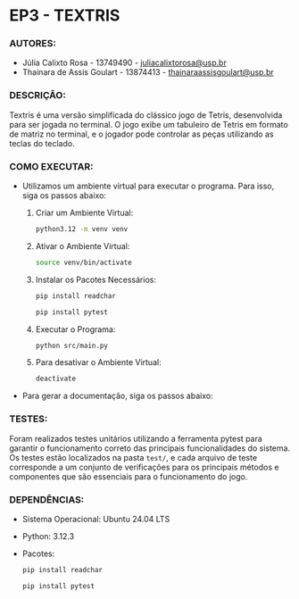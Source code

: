 # EP3 - TEXTRIS

### AUTORES: 

- Júlia Calixto Rosa - 13749490 - juliacalixtorosa@usp.br
- Thainara de Assis Goulart - 13874413 - thainaraassisgoulart@usp.br

### DESCRIÇÃO:

Textris é uma versão simplificada do clássico jogo de Tetris, desenvolvida para ser jogada no terminal. O jogo exibe um tabuleiro de Tetris em formato de matriz no terminal, e o jogador pode controlar as peças utilizando as teclas do teclado.

### COMO EXECUTAR:

- Utilizamos um ambiente virtual para executar o programa. Para isso, siga os passos abaixo:

    1. Criar um Ambiente Virtual:

        ```bash
        python3.12 -m venv venv
        ```

    2. Ativar o Ambiente Virtual:

        ```bash
        source venv/bin/activate
        ```

    3. Instalar os Pacotes Necessários:

        ```bash
        pip install readchar
        ```
        ```bash
        pip install pytest
        ```

    4. Executar o Programa:

        ```bash
        python src/main.py
        ```

    5. Para desativar o Ambiente Virtual:

        ```bash
        deactivate
        ```

- Para gerar a documentação, siga os passos abaixo:

### TESTES:

Foram realizados testes unitários utilizando a ferramenta pytest para garantir o funcionamento correto das principais funcionalidades do sistema. Os testes estão localizados na pasta `test/`, e cada arquivo de teste corresponde a um conjunto de verificações para os principais métodos e componentes que são essenciais para o funcionamento do jogo.

### DEPENDÊNCIAS:

- Sistema Operacional: Ubuntu 24.04 LTS
- Python: 3.12.3
- Pacotes:

    ```bash
    pip install readchar
    ```
    ```bash
    pip install pytest
    ```

